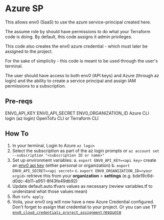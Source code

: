 # Azure SP

This allows env0 (SaaS) to use the azure service-principal created here.

The assume role by should have permissions to do what your Terraform code is doing.
By default, this code assigns it admin privileges.

This code also creates the env0 azure credential - which must later be assigned to the project.

For the sake of simplicity - this code is meant to be used through the user's terminal.

The user should have access to both env0 (API keys) and Azure (through az login) and the ability to create a service principal and assign IAM permissions to a subscription.

## Pre-reqs

ENV0_API_KEY
ENV0_API_SECRET
ENV0_ORGANIZATION_ID
Azure CLI login (az login)
OpenTofu CLI or Terraform CLI

## How To

1. In your terminal, Login to Azure `az login`
2. Select the subscription as part of the az login prompts or `az account set --subscription "<subscription ID or name>"`
3. Set up environment variables:
   a. `export ENV0_API_KEY=<api key>` create an [env0 api key](https://docs.env0.com/docs/api-keys) (either personal or organization) 
   b. `export ENV0_API_SECRET=<api secret>` 
   c. `export ENV0_ORGANIZATION_ID=<your orgid>` retrieve this from your **organization** > **settings** (e.g. bde19c6d-d0dc-4b11-a951-8f43fe49db92)
4. Update default.auto.tfvars values as necessary (review variables.tf to understand what those values mean)
5. Run `tofu apply` 
6. Voila, your env0 org will now have a new Azure Credential configured. Don't forget to assign that credential to your project. 
   Or you can use TF [`env0_cloud_credentials_project_assignment` resource](https://registry.terraform.io/providers/env0/env0/latest/docs/resources/cloud_credentials_project_assignment)
